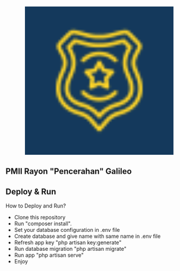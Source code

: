 <p align="center"><img src="public/assets/img/favicon1.png" width="400"></p>

## PMII Rayon "Pencerahan" Galileo

## Deploy & Run

How to Deploy and Run?

- Clone this repository
- Run "composer install".
- Set your database configuration in .env file
- Create database and give name with same name in .env file
- Refresh app key "php artisan key:generate"
- Run database migration "php artisan migrate"
- Run app "php artisan serve"
- Enjoy
